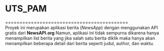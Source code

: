 # UTS_PAM
===========================================  
Proyek ini merupakan aplikasi berita (_NewsApp_) dengan menggunakan API gratis dari **NewsAPI.org**
Namun, aplikasi ini tidak sempurna dikarena hanya menampilkan list berita yang jika salah satu berita diklik maka hanya akan menampilkan beberapa detail dari berita seperti judul, author, dan waktu.
